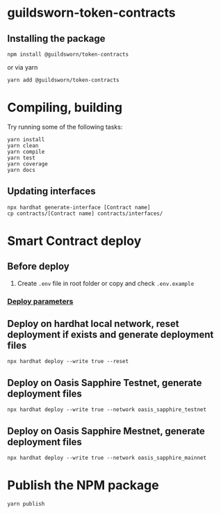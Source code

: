 # guildsworn-token-contracts

## Installing the package
```shell
npm install @guildsworn/token-contracts
```
or via yarn
```shell
yarn add @guildsworn/token-contracts
```

# Compiling, building
Try running some of the following tasks:

```shell
yarn install
yarn clean
yarn compile
yarn test
yarn coverage
yarn docs
```
## Updating interfaces
```shell
npx hardhat generate-interface [Contract name]
cp contracts/[Contract name] contracts/interfaces/
```

# Smart Contract deploy
## Before deploy
1. Create `.env` file in root folder or copy and check `.env.example`

### [Deploy parameters](https://github.com/wighawag/hardhat-deploy#1-hardhat-deploy)

## Deploy on hardhat local network, reset deployment if exists and generate deployment files
```shell
npx hardhat deploy --write true --reset
```

## Deploy on Oasis Sapphire Testnet, generate deployment files
```shell
npx hardhat deploy --write true --network oasis_sapphire_testnet
```

## Deploy on Oasis Sapphire Mestnet, generate deployment files
```shell
npx hardhat deploy --write true --network oasis_sapphire_mainnet
```

# Publish the NPM package
```shell
yarn publish
```